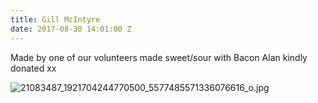 ```yaml
---
title: Gill McIntyre
date: 2017-08-30 14:01:00 Z
---
```


Made by one of our volunteers made sweet/sour with Bacon Alan kindly donated xx

![21083487_1921704244770500_5577485571336076616_o.jpg](/uploads/21083487_1921704244770500_5577485571336076616_o.jpg)